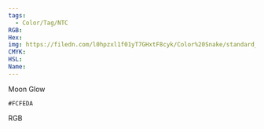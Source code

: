 ```yaml
---
tags:
  - Color/Tag/NTC
RGB:
Hex:
img: https://filedn.com/l0hpzxl1f01yT7GHxtF8cyk/Color%20Snake/standard_csv_to_svg/%23/FCFEDA.svg
CMYK:
HSL:
Name:
---
```

Moon Glow
```palette
#FCFEDA
```
RGB
